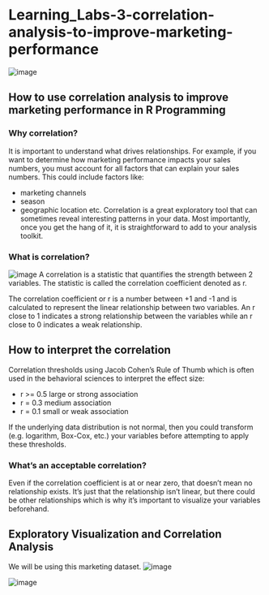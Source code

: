 # Learning_Labs-3-correlation-analysis-to-improve-marketing-performance
![image](https://github.com/LangatErick/Learning_Labs-3-correlation-analysis-to-improve-marketing-performance/assets/124883947/333a7861-eb89-452c-8761-477f08530b2b)
## How to use correlation analysis to improve marketing performance in  R Programming

### Why correlation?
It is important to understand what drives relationships. For example, if you want to determine how marketing performance impacts your sales numbers, you must account for all factors that can explain your sales numbers. This could include factors like:

- marketing channels
- season
- geographic location
etc.
Correlation is a great exploratory tool that can sometimes reveal interesting patterns in your data. Most importantly, once you get the hang of it, it is straightforward to add to your analysis toolkit.

### What is correlation?
![image](https://github.com/LangatErick/Learning_Labs-3-correlation-analysis-to-improve-marketing-performance/assets/124883947/9522975d-dcb8-404d-a18b-8a1f46b90227)
A correlation is a statistic that quantifies the strength between 2 variables. The statistic is called the correlation coefficient denoted as r.

The correlation coefficient or r is a number between +1 and -1 and is calculated to represent the linear relationship between two variables. An r close to 1 indicates a strong relationship between the variables while an r close to 0 indicates a weak relationship.

## How to interpret the correlation
Correlation thresholds using Jacob Cohen’s Rule of Thumb which is often used in the behavioral sciences to interpret the effect size:

- r >= 0.5 large or strong association
- r = 0.3 medium association
- r = 0.1 small or weak association

If the underlying data distribution is not normal, then you could transform (e.g. logarithm, Box-Cox, etc.) your variables before attempting to apply these thresholds.

### What’s an acceptable correlation?
Even if the correlation coefficient is at or near zero, that doesn’t mean no relationship exists. It’s just that the relationship isn’t linear, but there could be other relationships which is why it’s important to visualize your variables beforehand.

## Exploratory Visualization and Correlation Analysis
We will be using this marketing dataset.
![image](https://github.com/LangatErick/Learning_Labs-3-correlation-analysis-to-improve-marketing-performance/assets/124883947/134c592b-7b8a-4fd7-994a-269b8d1c4eb1)

![image](https://github.com/LangatErick/Learning_Labs-3-correlation-analysis-to-improve-marketing-performance/assets/124883947/68311b20-ebaa-4a95-b430-609cd27206fb)

